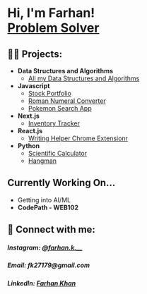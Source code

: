 <h1>Hi, I'm Farhan! <br/><a href="https://github.com/farh4nk">Problem Solver</a>

<h2>👨‍💻 Projects:</h2>

- <b>Data Structures and Algorithms</b>
  - <a href="https://github.com/farh4nk/dsa">All my Data Structures and Algorithms</a>
- <b>Javascript</b>
  - <a href="https://github.com/farh4nk/Stock-Portfolio">Stock Portfolio</a>
  - <a href="https://github.com/farh4nk/Roman-Numeral-Converter">Roman Numeral Converter</a>
  - <a href="https://github.com/farh4nk/Pokemon-Search">Pokemon Search App</a>
- <b>Next.js</b>
  - <a href="https://github.com/farh4nk/Inventory-Tracker">Inventory Tracker</a>
- <b>React.js</b>
  - <a href="https://github.com/farh4nk/writing-helper-extension">Writing Helper Chrome Extensionr</a>
- <b>Python</b>
  - <a href="https://github.com/farh4nk/Scientific-Calculator">Scientific Calculator</a>
  - <a href="https://github.com/farh4nk/Hangman">Hangman</a>


<h2>Currently Working On...</h2>
<ul>
<li>Getting into AI/ML</li>
<li><b>CodePath - WEB102</b></li>
</ul>

<h2> 🤳 Connect with me:</h2>
<h5>Instagram: <a href="https://www.instagram.com/farhan.k.__/ ">@farhan.k.__</a></h5>
<h5>Email: fk27179@gmail.com</h5>
<h5>LinkedIn: <a href="https://www.linkedin.com/in/farhan-khan-b55b82313?utm_source=share&utm_campaign=share_via&utm_content=profile&utm_medium=ios_app">Farhan Khan</a></h5>

<!--


Here are some ideas to get you started:

- 🔭 I’m currently working on ...
- 🌱 I’m currently learning ...
- 👯 I’m looking to collaborate on ...
- 🤔 I’m looking for help with ...
- 💬 Ask me about ...
- 📫 How to reach me: ...
- 😄 Pronouns: ...
- ⚡ Fun fact: ...
-->
